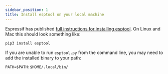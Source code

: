 ```yaml
---
sidebar_position: 1
title: Install esptool on your local machine
---
```


Espressif has published [full instructions for installing
esptool](https://docs.espressif.com/projects/esptool/en/latest/esp32/installation.html).
On Linux and Mac this should look something like:

```
pip3 install esptool
```

If you are unable to run `esptool.py` from the command line, you may need to add
the installed binary to your path:

```
PATH=$PATH:$HOME/.local/bin/
```
